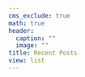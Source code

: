 ```yaml
---
cms_exclude: true
math: true
header:
  caption: ""
  image: ""
title: Recent Posts
view: list
---
```

